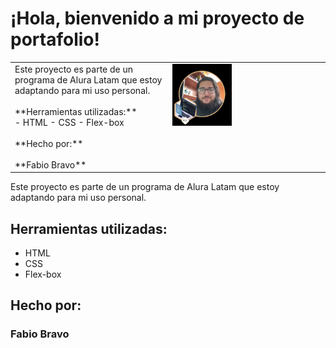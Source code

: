 # ¡Hola, bienvenido a mi proyecto de portafolio!

<table>
  <tr>
    <td width="50%" valign="top">
    Este proyecto es parte de un programa de Alura Latam que estoy adaptando para mi uso personal.<br><br>**Herramientas utilizadas:**<br> - HTML - CSS - Flex-box<br><br>**Hecho por:**<br><br>**Fabio Bravo**
    </td>
    <td width="50%" valign="top"> <img src="https://raw.githubusercontent.com/Fbiosb/Portafolio/main/assets/perfil%20con%20insignia%20one.png" alt="Mi foto de perfil" width="40%">
    </td>
  </tr>
</table>


Este proyecto es parte de un programa de Alura Latam que estoy adaptando para mi uso personal.

## Herramientas utilizadas:

* HTML
* CSS
* Flex-box

## Hecho por:

### Fabio Bravo

